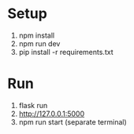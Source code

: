 # Setup
1. npm install
2. npm run dev
3. pip install -r requirements.txt

# Run
1. flask run
2. http://127.0.0.1:5000
3. npm run start (separate terminal)